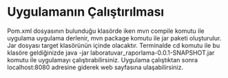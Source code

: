 # **Uygulamanın Çalıştırılması**
Pom.xml dosyasının bulunduğu klasörde iken mvn compile komutu ile uygulama uygulama derlenir, mvn package komutu ile jar paketi oluşturulur. Jar dosyası target klasörünün içinde olacaktır. Terminalde cd komutu ile bu klasöre geldiğinizde java -jar laboratuvar_raporlama-0.0.1-SNAPSHOT.jar komutu ile uygulamayı çalıştırabilirsiniz. Uygulama çalıştıktan sonra localhost:8080 adresine giderek web sayfasına ulaşabilirsiniz.
